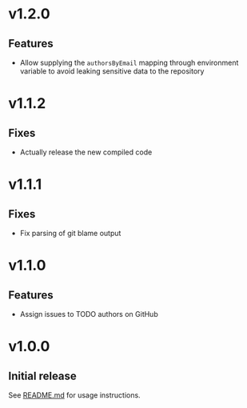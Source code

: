 # v1.2.0
## Features
- Allow supplying the `authorsByEmail` mapping through environment variable
  to avoid leaking sensitive data to the repository

# v1.1.2
## Fixes
- Actually release the new compiled code

# v1.1.1
## Fixes
- Fix parsing of git blame output

# v1.1.0
## Features
- Assign issues to TODO authors on GitHub

# v1.0.0
## Initial release
See [README.md](https://github.com/salsita/todo2issue/blob/v1.0.0/README.md) for usage instructions.

